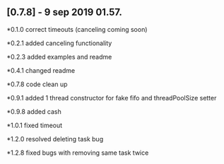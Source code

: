 ## [0.7.8] - 9 sep 2019 01.57.

*0.1.0 correct timeouts (canceling coming soon)

*0.2.1 added canceling functionality

*0.2.3 added examples and readme

*0.4.1 changed readme
 
*0.7.8 code clean up

*0.9.1 added 1 thread constructor for fake fifo and threadPoolSize setter

*0.9.8 added cash

*1.0.1 fixed timeout 

*1.2.0 resolved deleting task bug

*1.2.8 fixed bugs with removing same task twice